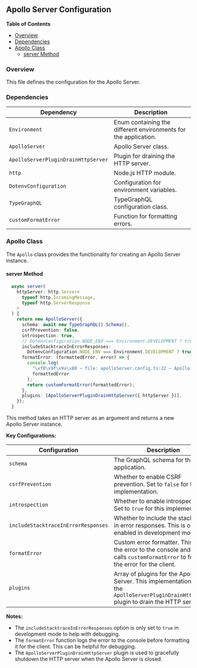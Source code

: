 ## Apollo Server Configuration 

**Table of Contents**
* [Overview](#overview)
* [Dependencies](#dependencies)
* [Apollo Class](#apollo-class)
    * [server Method](#server-method)

### Overview

This file defines the configuration for the Apollo Server. 

### Dependencies

| Dependency | Description |
|---|---|
| `Environment` |  Enum containing the different environments for the application. |
| `ApolloServer` | Apollo Server class. |
| `ApolloServerPluginDrainHttpServer` | Plugin for draining the HTTP server. |
| `http` | Node.js HTTP module. |
| `DotenvConfiguration` | Configuration for environment variables. |
| `TypeGraphQL` | TypeGraphQL configuration class. |
| `customFormatError` | Function for formatting errors. |

### Apollo Class

The `Apollo` class provides the functionality for creating an Apollo Server instance.

#### server Method

```typescript
  async server(
    httpServer: http.Server<
      typeof http.IncomingMessage,
      typeof http.ServerResponse
    >
  ) {
    return new ApolloServer({
      schema: await new TypeGraphQL().Schema(),
      csrfPrevention: false,
      introspection: true,
      // DotenvConfiguration.NODE_ENV === Environment.DEVELOPMENT ? true : false,
      includeStacktraceInErrorResponses:
        DotenvConfiguration.NODE_ENV === Environment.DEVELOPMENT ? true : false,
      formatError: (formattedError, error) => {
        console.log(
          "\xf0\x9f\x9a\x80 ~ file: apolloServer.config.ts:22 ~ Apollo ~ server ~ formattedError:",
          formattedError
        );
        return customFormatError(formattedError);
      },
      plugins: [ApolloServerPluginDrainHttpServer({ httpServer })],
    });
  }
```

This method takes an HTTP server as an argument and returns a new Apollo Server instance. 

**Key Configurations:**

| Configuration | Description |
|---|---|
| `schema` | The GraphQL schema for the application. |
| `csrfPrevention` |  Whether to enable CSRF prevention.  Set to `false` for this implementation. |
| `introspection` |  Whether to enable introspection. Set to `true` for this implementation. |
| `includeStacktraceInErrorResponses` | Whether to include the stacktrace in error responses. This is only enabled in development mode. |
| `formatError` | Custom error formatter. This logs the error to the console and then calls `customFormatError` to format the error for the client. |
| `plugins` |  Array of plugins for the Apollo Server. This implementation uses the `ApolloServerPluginDrainHttpServer` plugin to drain the HTTP server. |

**Notes:**

* The `includeStacktraceInErrorResponses` option is only set to `true` in development mode to help with debugging.
* The `formatError` function logs the error to the console before formatting it for the client. This can be helpful for debugging.
* The `ApolloServerPluginDrainHttpServer` plugin is used to gracefully shutdown the HTTP server when the Apollo Server is closed.
